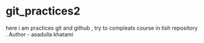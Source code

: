 # git_practices2
here i am practices git and github , try to compleats course in tish repository .
Author - asadulla khatami
